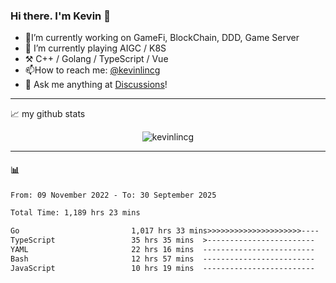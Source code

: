 ### Hi there. I'm Kevin 👋

- 🔭I’m currently working on GameFi, BlockChain, DDD, Game Server
- 🌱 I’m currently playing AIGC / K8S
-   :hammer_and_pick: C++ / Golang / TypeScript / Vue
- 📫How to reach me: [@kevinlincg](https://twitter.com/kevinlincg) 
-   :thought_balloon: Ask me anything at [Discussions](https://github.com/kevinlincg/kevinlincg/issues/new)!

---

📈 my github stats

<p align="center"> <img src="https://github-readme-stats-ouuan.vercel.app/api?username=kevinlincg&theme=dark&show_icons=true&count_private=true" alt="kevinlincg" />

---

#### :bar_chart: 

<!--START_SECTION:waka-->

```txt
From: 09 November 2022 - To: 30 September 2025

Total Time: 1,189 hrs 23 mins

Go                         1,017 hrs 33 mins>>>>>>>>>>>>>>>>>>>>>----   85.55 %
TypeScript                 35 hrs 35 mins  >------------------------   02.99 %
YAML                       22 hrs 16 mins  -------------------------   01.87 %
Bash                       12 hrs 57 mins  -------------------------   01.09 %
JavaScript                 10 hrs 19 mins  -------------------------   00.87 %
```

<!--END_SECTION:waka-->

